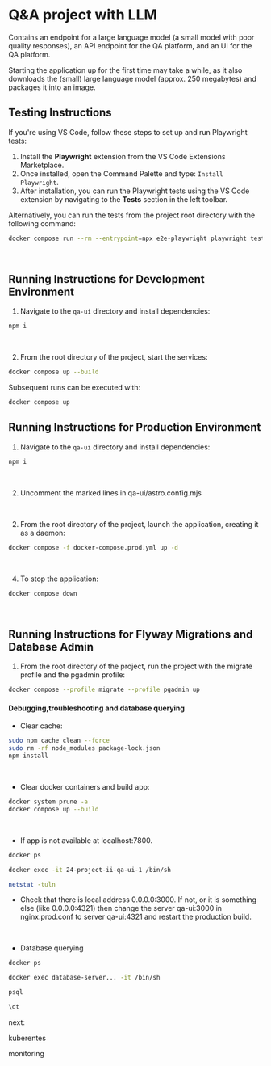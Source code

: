 # Q&A project with LLM 

Contains an endpoint for a large language model (a small model with poor quality responses), an API endpoint for the QA platform, and an UI for the QA platform.

Starting the application up for the first time may take a while, as it also downloads the (small) large language model (approx. 250 megabytes) and packages it into an image.


## Testing Instructions

If you're using VS Code, follow these steps to set up and run Playwright tests:

1. Install the **Playwright** extension from the VS Code Extensions Marketplace.
2. Once installed, open the Command Palette and type: `Install Playwright`.
3. After installation, you can run the Playwright tests using the VS Code extension by navigating to the **Tests** section in the left toolbar.

Alternatively, you can run the tests from the project root directory with the following command:

```bash
docker compose run --rm --entrypoint=npx e2e-playwright playwright test
```

<br>

## Running Instructions for Development Environment

1. Navigate to the `qa-ui` directory and install dependencies:

```bash
npm i
```
<br>

2. From the root directory of the project, start the services:

```bash
docker compose up --build
```

Subsequent runs can be executed with:

```bash
docker compose up
```

## Running Instructions for Production Environment


1. Navigate to the `qa-ui` directory and install dependencies:

```bash
npm i
```
<br>

2. Uncomment the marked lines in qa-ui/astro.config.mjs

<br>

2. From the root directory of the project, launch the application, creating it as a daemon:

```bash
docker compose -f docker-compose.prod.yml up -d
```

<br>

4. To stop the application:

```bash
docker compose down
```

<br>

## Running Instructions for Flyway Migrations and Database Admin

1. From the root directory of the project, run the project with the migrate profile and the pgadmin profile:

```bash
docker compose --profile migrate --profile pgadmin up
```

#### Debugging,troubleshooting and database querying

- Clear cache:

```bash
sudo npm cache clean --force
sudo rm -rf node_modules package-lock.json
npm install
```

<br>

- Clear docker containers and build app:

```bash
docker system prune -a
docker compose up --build
```

<br>

- If app is not available at localhost:7800.

```bash
docker ps
```

```bash
docker exec -it 24-project-ii-qa-ui-1 /bin/sh
```

```bash
netstat -tuln
```

- Check that there is local address 0.0.0.0:3000. If not, or it is something else (like 0.0.0.0:4321) then change the server qa-ui:3000 in nginx.prod.conf to server qa-ui:4321 and restart the production build.

<br>

- Database querying

```bash
docker ps
```

```bash
docker exec database-server... -it /bin/sh
```

```bash
psql
```

```bash
\dt
```



next:

kuberentes

monitoring